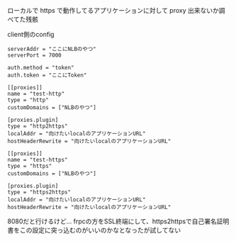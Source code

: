 ローカルで https で動作してるアプリケーションに対して proxy 出来ないか調べてた残骸

client側のconfig
```
serverAddr = "ここにNLBのやつ"
serverPort = 7000

auth.method = "token"
auth.token = "ここにToken"

[[proxies]]
name = "test-http"
type = "http"
customDomains = ["NLBのやつ"]

[proxies.plugin]
type = "http2https"
localAddr = "向けたいlocalのアプリケーションURL"
hostHeaderRewrite = "向けたいlocalのアプリケーションURL"

[[proxies]]
name = "test-https"
type = "https"
customDomains = ["NLBのやつ"]

[proxies.plugin]
type = "https2https"
localAddr = "向けたいlocalのアプリケーションURL"
hostHeaderRewrite = "向けたいlocalのアプリケーションURL"
```

8080だと行けるけど…
frpcの方をSSL終端にして、https2httpsで自己署名証明書をこの設定に突っ込むのがいいのかなとなったが試してない
